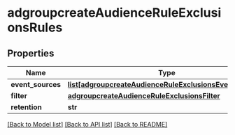 # adgroupcreateAudienceRuleExclusionsRules

## Properties
Name | Type | Description | Notes
------------ | ------------- | ------------- | -------------
**event_sources** | [**list[adgroupcreateAudienceRuleExclusionsEventSources]**](adgroupcreateAudienceRuleExclusionsEventSources.md) |  | [optional] 
**filter** | [**adgroupcreateAudienceRuleExclusionsFilter**](adgroupcreateAudienceRuleExclusionsFilter.md) |  | [optional] 
**retention** | **str** |  | [optional] 

[[Back to Model list]](../README.md#documentation-for-models) [[Back to API list]](../README.md#documentation-for-api-endpoints) [[Back to README]](../README.md)


